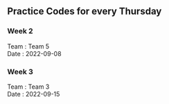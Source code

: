 ## Practice Codes for every Thursday

### Week 2
Team : Team 5 <br>
Date : 2022-09-08

### Week 3
Team : Team 3 <br>
Date : 2022-09-15 <br>
